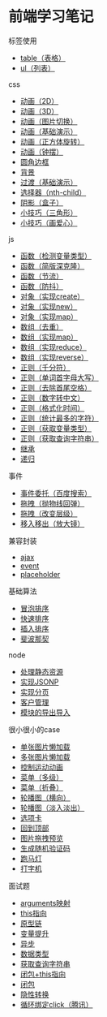 # 前端学习笔记
标签使用
- [table（表格）](https://sunrui1996.github.io/learning-notes/标签使用/table（表格）/index.html)  
- [ul（列表）](https://sunrui1996.github.io/learning-notes/标签使用/ul（列表）/index.html)

css
- [动画（2D）](https://sunrui1996.github.io/learning-notes/study-css/动画（2D）.html)
- [动画（3D）](https://sunrui1996.github.io/learning-notes/study-css/动画（3D）.html)
- [动画（图片切换）](https://sunrui1996.github.io/learning-notes/study-css/动画（图片切换）.html)
- [动画（基础演示）](https://sunrui1996.github.io/learning-notes/study-css/动画（基础演示）.html)
- [动画（正方体旋转）](https://sunrui1996.github.io/learning-notes/study-css/动画（正方体旋转）.html)
- [动画（钟摆）](https://sunrui1996.github.io/learning-notes/study-css/动画（钟摆）.html)
- [圆角边框](https://sunrui1996.github.io/learning-notes/study-css/圆角边框.html)
- [背景](https://sunrui1996.github.io/learning-notes/study-css/背景.html)
- [过渡（基础演示）](https://sunrui1996.github.io/learning-notes/study-css/过渡（基础演示）.html)
- [选择器（nth-child）](https://sunrui1996.github.io/learning-notes/study-css/选择器（nth-child）.html)
- [阴影（盒子）](https://sunrui1996.github.io/learning-notes/study-css/阴影（盒子）.html)
- [小技巧（三角形）](https://sunrui1996.github.io/learning-notes/study-css/小技巧（三角形）.html)
- [小技巧（画爱心）](https://sunrui1996.github.io/learning-notes/study-css/小技巧（画爱心）.html)

js
- [函数（检测变量类型）](https://github.com/sunrui1996/learning-notes/blob/master/study-js/函数（检测变量类型）.js)
- [函数（简版深克隆）](https://github.com/sunrui1996/learning-notes/blob/master/study-js/函数（简版深克隆）.js)
- [函数（节流）](https://github.com/sunrui1996/learning-notes/blob/master/study-js/函数（节流）.js)
- [函数（防抖）](https://github.com/sunrui1996/learning-notes/blob/master/study-js/函数（防抖）.js)
- [对象（实现create）](https://github.com/sunrui1996/learning-notes/blob/master/study-js/对象（实现create）.js)
- [对象（实现new）](https://github.com/sunrui1996/learning-notes/blob/master/study-js/对象（实现new）.js)
- [对象（实现map）](https://github.com/sunrui1996/learning-notes/blob/master/study-js/对象（实现map）.js)
- [数组（去重）](https://github.com/sunrui1996/learning-notes/blob/master/study-js/数组（去重）.js)
- [数组（实现map）](https://github.com/sunrui1996/learning-notes/blob/master/study-js/数组（实现map）.js)
- [数组（实现reduce）](https://github.com/sunrui1996/learning-notes/blob/master/study-js/数组（实现reduce）.js)
- [数组（实现reverse）](https://github.com/sunrui1996/learning-notes/blob/master/study-js/数组（实现reverse）.js)
- [正则（千分符）](https://github.com/sunrui1996/learning-notes/blob/master/study-js/正则（千分符）.js)
- [正则（单词首字母大写）](https://github.com/sunrui1996/learning-notes/blob/master/study-js/正则（单词首字母大写）.js)
- [正则（去除首尾空格）](https://github.com/sunrui1996/learning-notes/blob/master/study-js/正则（去除首尾空格）.js)
- [正则（数字转中文）](https://github.com/sunrui1996/learning-notes/blob/master/study-js/正则（数字转中文）.js)
- [正则（格式化时间）](https://github.com/sunrui1996/learning-notes/blob/master/study-js/正则（格式化时间）.js)
- [正则（统计最多的字符）](https://github.com/sunrui1996/learning-notes/blob/master/study-js/正则（统计最多的字符）.js)
- [正则（获取变量类型）](https://github.com/sunrui1996/learning-notes/blob/master/study-js/正则（获取变量类型）.js)
- [正则（获取查询字符串）](https://github.com/sunrui1996/learning-notes/blob/master/study-js/正则（获取查询字符串）.js)
- [继承](https://github.com/sunrui1996/learning-notes/blob/master/study-js/继承.js)
- [递归](https://github.com/sunrui1996/learning-notes/blob/master/study-js/递归.js)

事件
- [事件委托（百度搜索）](https://sunrui1996.github.io/learning-notes/事件/事件委托（百度搜索）/index.html)
- [拖拽（抛物线回弹）](https://sunrui1996.github.io/learning-notes/事件/拖拽（抛物线回弹）/index.html)
- [拖拽（改变层级）](https://sunrui1996.github.io/learning-notes/事件/拖拽（改变层级）/index.html)
- [移入移出（放大镜）](https://sunrui1996.github.io/learning-notes/事件/移入移出（放大镜）/index.html)

兼容封装
- [ajax](https://sunrui1996.github.io/learning-notes/兼容封装/ajax.js)
- [event](https://sunrui1996.github.io/learning-notes/兼容封装/event.js)
- [placeholder](https://sunrui1996.github.io/learning-notes/兼容封装/placeholder.js)

基础算法
- [冒泡排序](https://github.com/sunrui1996/learning-notes/blob/master/基础算法/冒泡排序.js)
- [快速排序](https://github.com/sunrui1996/learning-notes/blob/master/基础算法/快速排序.js)
- [插入排序](https://github.com/sunrui1996/learning-notes/blob/master/基础算法/插入排序.js)
- [斐波那契](https://github.com/sunrui1996/learning-notes/blob/master/基础算法/斐波那契.js)

node
- [处理静态资源](https://github.com/sunrui1996/learning-notes/tree/master/study-node/处理静态资源)
- [实现JSONP](https://github.com/sunrui1996/learning-notes/tree/master/study-node/实现JSONP)
- [实现分页](https://github.com/sunrui1996/learning-notes/tree/master/study-node/实现分页)
- [客户管理](https://github.com/sunrui1996/learning-notes/tree/master/study-node/客户管理)
- [模块的导出导入](https://github.com/sunrui1996/learning-notes/tree/master/study-node/模块的导出导入)

很小很小的case
- [单张图片懒加载](https://sunrui1996.github.io/learning-notes/很小很小的case/图片懒加载/单张图片懒加载.html)
- [多张图片懒加载](https://sunrui1996.github.io/learning-notes/很小很小的case/图片懒加载/多张图片懒加载.html)
- [控制运动动画](https://sunrui1996.github.io/learning-notes/很小很小的case/控制运动动画/index.html)
- [菜单（多级）](https://sunrui1996.github.io/learning-notes/很小很小的case/菜单（多级）/index.html)
- [菜单（折叠）](https://sunrui1996.github.io/learning-notes/很小很小的case/菜单（折叠）/index.html)
- [轮播图（横向）](https://sunrui1996.github.io/learning-notes/很小很小的case/轮播图（横向）/index.html)
- [轮播图（淡入淡出）](https://sunrui1996.github.io/learning-notes/很小很小的case/轮播图（淡入淡出）/index.html)
- [选项卡](https://sunrui1996.github.io/learning-notes/很小很小的case/选项卡/index.html)
- [回到顶部](https://sunrui1996.github.io/learning-notes/很小很小的case/回到顶部.html)
- [图片拖拽预览](https://sunrui1996.github.io/learning-notes/很小很小的case/图片拖拽预览.html)
- [生成随机验证码](https://sunrui1996.github.io/learning-notes/很小很小的case/生成随机验证码.html)
- [跑马灯](https://sunrui1996.github.io/learning-notes/很小很小的case/跑马灯.html)
- [打字机](https://sunrui1996.github.io/learning-notes/很小很小的case/打字机.html)

面试题
- [arguments映射](https://github.com/sunrui1996/learning-notes/tree/master/面试题/arguments映射)
- [this指向](https://github.com/sunrui1996/learning-notes/tree/master/面试题/this指向)
- [原型链](https://github.com/sunrui1996/learning-notes/tree/master/面试题/原型链)
- [变量提升](https://github.com/sunrui1996/learning-notes/tree/master/面试题/变量提升)
- [异步](https://github.com/sunrui1996/learning-notes/tree/master/面试题/异步)
- [数据类型](https://github.com/sunrui1996/learning-notes/tree/master/面试题/数据类型)
- [获取查询字符串](https://github.com/sunrui1996/learning-notes/tree/master/面试题/获取查询字符串)
- [闭包+this指向](https://github.com/sunrui1996/learning-notes/tree/master/面试题/闭包+this指向)
- [闭包](https://github.com/sunrui1996/learning-notes/tree/master/面试题/闭包)
- [隐性转换](https://github.com/sunrui1996/learning-notes/tree/master/面试题/隐性转换)
- [循环绑定click（腾讯）](https://github.com/sunrui1996/learning-notes/tree/master/面试题/循环绑定click（腾讯）.html)
